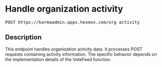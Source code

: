 # Handle organization activity

<pre id='liveapi-code'>POST https://karmaadmin.apps.hexmos.com/org_activity
</pre>

## Description
This endpoint handles organization activity data.  It processes POST requests containing activity information.
The specific behavior depends on the implementation details of the VoteFeed function.


